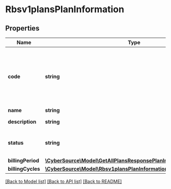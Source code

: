 # Rbsv1plansPlanInformation

## Properties
Name | Type | Description | Notes
------------ | ------------- | ------------- | -------------
**code** | **string** | Plan code is an optional field, If not provided system generates and assign one | [optional] 
**name** | **string** | Plan name | 
**description** | **string** | Plan description | [optional] 
**status** | **string** | Plan Status:  - &#x60;DRAFT&#x60;  - &#x60;ACTIVE&#x60; (default) | [optional] 
**billingPeriod** | [**\CyberSource\Model\GetAllPlansResponsePlanInformationBillingPeriod**](GetAllPlansResponsePlanInformationBillingPeriod.md) |  | 
**billingCycles** | [**\CyberSource\Model\Rbsv1plansPlanInformationBillingCycles**](Rbsv1plansPlanInformationBillingCycles.md) |  | [optional] 

[[Back to Model list]](../README.md#documentation-for-models) [[Back to API list]](../README.md#documentation-for-api-endpoints) [[Back to README]](../README.md)


